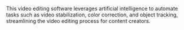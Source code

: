 This video editing software leverages artificial intelligence to automate tasks such as video stabilization, color correction, and object tracking, streamlining the video editing process for content creators.